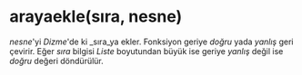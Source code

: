 # arayaekle\(sıra, nesne\)

_nesne_'yi _Dizme_'de ki _sıra_ya ekler. Fonksiyon geriye _doğru_ yada _yanlış_ geri çevirir. Eğer _sıra_ bilgisi _Liste_ boyutundan büyük ise geriye _yanlış_ değil ise _doğru_ değeri döndürülür.

